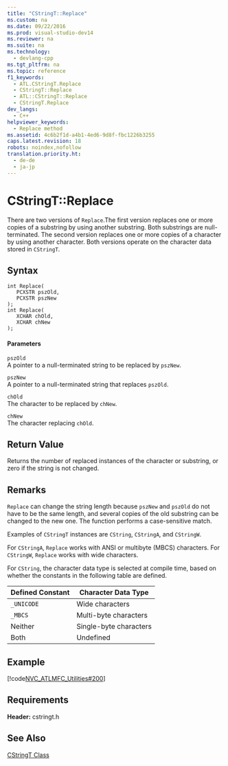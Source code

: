 ```yaml
---
title: "CStringT::Replace"
ms.custom: na
ms.date: 09/22/2016
ms.prod: visual-studio-dev14
ms.reviewer: na
ms.suite: na
ms.technology: 
  - devlang-cpp
ms.tgt_pltfrm: na
ms.topic: reference
f1_keywords: 
  - ATL.CStringT.Replace
  - CStringT::Replace
  - ATL::CStringT::Replace
  - CStringT.Replace
dev_langs: 
  - C++
helpviewer_keywords: 
  - Replace method
ms.assetid: 4c6b2f1d-a4b1-4ed6-9d8f-fbc1226b3255
caps.latest.revision: 18
robots: noindex,nofollow
translation.priority.ht: 
  - de-de
  - ja-jp
---
```

# CStringT::Replace
There are two versions of `Replace`.The first version replaces one or more copies of a substring by using another substring. Both substrings are null-terminated. The second version replaces one or more copies of a character by using another character. Both versions operate on the character data stored in `CStringT`.  
  
## Syntax  
  
```  
int Replace(  
   PCXSTR pszOld,  
   PCXSTR pszNew  
);  
int Replace(  
   XCHAR chOld,  
   XCHAR chNew  
);  
```  
  
#### Parameters  
 `pszOld`  
 A pointer to a null-terminated string to be replaced by `pszNew`.  
  
 `pszNew`  
 A pointer to a null-terminated string that replaces `pszOld`.  
  
 `chOld`  
 The character to be replaced by `chNew`.  
  
 `chNew`  
 The character replacing `chOld`.  
  
## Return Value  
 Returns the number of replaced instances of the character or substring, or zero if the string is not changed.  
  
## Remarks  
 `Replace` can change the string length because `pszNew` and `pszOld` do not have to be the same length, and several copies of the old substring can be changed to the new one. The function performs a case-sensitive match.  
  
 Examples of `CStringT` instances are `CString`, `CStringA`, and `CStringW`.  
  
 For `CStringA`, `Replace` works with ANSI or multibyte (MBCS) characters. For `CStringW`, `Replace` works with wide characters.  
  
 For `CString`, the character data type is selected at compile time, based on whether the constants in the following table are defined.  
  
|Defined Constant|Character Data Type|  
|----------------------|-------------------------|  
|`_UNICODE`|Wide characters|  
|`_MBCS`|Multi-byte characters|  
|Neither|Single-byte characters|  
|Both|Undefined|  
  
## Example  
 [!code[NVC_ATLMFC_Utilities#200](../vs140/codesnippet/CPP/cstringt--replace_1.cpp)]
  
  
## Requirements  
 **Header:** cstringt.h  
  
## See Also  
 [CStringT Class](../vs140/cstringt-class.md)